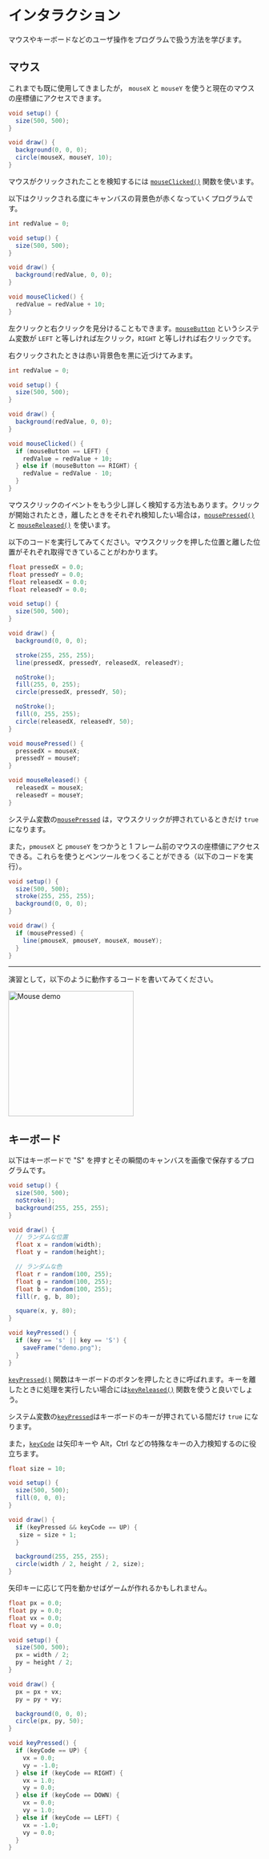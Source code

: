 # インタラクション

マウスやキーボードなどのユーザ操作をプログラムで扱う方法を学びます。

## マウス

これまでも既に使用してきましたが， `mouseX` と `mouseY` を使うと現在のマウスの座標値にアクセスできます。

```java
void setup() {
  size(500, 500);
}

void draw() {
  background(0, 0, 0);
  circle(mouseX, mouseY, 10);
}
```

マウスがクリックされたことを検知するには [`mouseClicked()`](https://processing.org/reference/mouseClicked_.html) 関数を使います。

以下はクリックされる度にキャンバスの背景色が赤くなっていくプログラムです。

```java
int redValue = 0;

void setup() {
  size(500, 500);
}

void draw() {
  background(redValue, 0, 0);
}

void mouseClicked() {
  redValue = redValue + 10;
}
```

左クリックと右クリックを見分けることもできます。[`mouseButton`](https://processing.org/reference/mouseButton.html) というシステム変数が `LEFT` と等しければ左クリック，`RIGHT` と等しければ右クリックです。

右クリックされたときは赤い背景色を黒に近づけてみます。

```java
int redValue = 0;

void setup() {
  size(500, 500);
}

void draw() {
  background(redValue, 0, 0);
}

void mouseClicked() {
  if (mouseButton == LEFT) {
    redValue = redValue + 10;
  } else if (mouseButton == RIGHT) {
    redValue = redValue - 10;
  }
}
```

マウスクリックのイベントをもう少し詳しく検知する方法もあります。クリックが開始されたとき，離したときをそれぞれ検知したい場合は，[`mousePressed()`](https://processing.org/reference/mousePressed_.html) と [`mouseReleased()`](https://processing.org/reference/mouseReleased_.html) を使います。

以下のコードを実行してみてください。マウスクリックを押した位置と離した位置がそれぞれ取得できていることがわかります。

```java
float pressedX = 0.0;
float pressedY = 0.0;
float releasedX = 0.0;
float releasedY = 0.0;

void setup() {
  size(500, 500);
}

void draw() {
  background(0, 0, 0);

  stroke(255, 255, 255);
  line(pressedX, pressedY, releasedX, releasedY);

  noStroke();
  fill(255, 0, 255);
  circle(pressedX, pressedY, 50);

  noStroke();
  fill(0, 255, 255);
  circle(releasedX, releasedY, 50);
}

void mousePressed() {
  pressedX = mouseX;
  pressedY = mouseY;
}

void mouseReleased() {
  releasedX = mouseX;
  releasedY = mouseY;
}
```

システム変数の[`mousePressed`](https://processing.org/reference/mousePressed.html) は，マウスクリックが押されているときだけ `true` になります。

また，`pmouseX` と `pmouseY` をつかうと 1 フレーム前のマウスの座標値にアクセスできる。これらを使うとペンツールをつくることができる（以下のコードを実行）。

```java
void setup() {
  size(500, 500);
  stroke(255, 255, 255);
  background(0, 0, 0);
}

void draw() {
  if (mousePressed) {
    line(pmouseX, pmouseY, mouseX, mouseY);
  }
}
```

---

演習として，以下のように動作するコードを書いてみてください。

<img src="../assets/images/mouse-demo.gif" alt="Mouse demo" width="250px">

## キーボード

以下はキーボードで "S" を押すとその瞬間のキャンバスを画像で保存するプログラムです。

```java
void setup() {
  size(500, 500);
  noStroke();
  background(255, 255, 255);
}

void draw() {
  // ランダムな位置
  float x = random(width);
  float y = random(height);

  // ランダムな色
  float r = random(100, 255);
  float g = random(100, 255);
  float b = random(100, 255);
  fill(r, g, b, 80);

  square(x, y, 80);
}

void keyPressed() {
  if (key == 's' || key == 'S') {
    saveFrame("demo.png");
  }
}
```

[`keyPressed()`](https://processing.org/reference/keyPressed_.html) 関数はキーボードのボタンを押したときに呼ばれます。キーを離したときに処理を実行したい場合には[`keyReleased()`](https://processing.org/reference/keyReleased_.html) 関数を使うと良いでしょう。

システム変数の[`keyPressed`](https://processing.org/reference/keyPressed.html)はキーボードのキーが押されている間だけ `true` になります。

また，[`keyCode`](https://processing.org/reference/keyCode.html) は矢印キーや Alt，Ctrl などの特殊なキーの入力検知するのに役立ちます。

```java
float size = 10;

void setup() {
  size(500, 500);
  fill(0, 0, 0);
}

void draw() {
  if (keyPressed && keyCode == UP) {
   size = size + 1;
  }

  background(255, 255, 255);
  circle(width / 2, height / 2, size);
}
```

矢印キーに応じて円を動かせばゲームが作れるかもしれません。

```java
float px = 0.0;
float py = 0.0;
float vx = 0.0;
float vy = 0.0;

void setup() {
  size(500, 500);
  px = width / 2;
  py = height / 2;
}

void draw() {
  px = px + vx;
  py = py + vy;

  background(0, 0, 0);
  circle(px, py, 50);
}

void keyPressed() {
  if (keyCode == UP) {
    vx = 0.0;
    vy = -1.0;
  } else if (keyCode == RIGHT) {
    vx = 1.0;
    vy = 0.0;
  } else if (keyCode == DOWN) {
    vx = 0.0;
    vy = 1.0;
  } else if (keyCode == LEFT) {
    vx = -1.0;
    vy = 0.0;
  }
}
```
